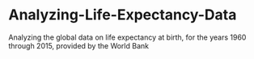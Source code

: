 # Analyzing-Life-Expectancy-Data
Analyzing the global data on life expectancy at birth, for the years 1960 through 2015, provided by the World Bank
